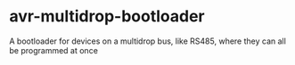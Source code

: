 # avr-multidrop-bootloader
A bootloader for devices on a multidrop bus, like RS485, where they can all be programmed at once
